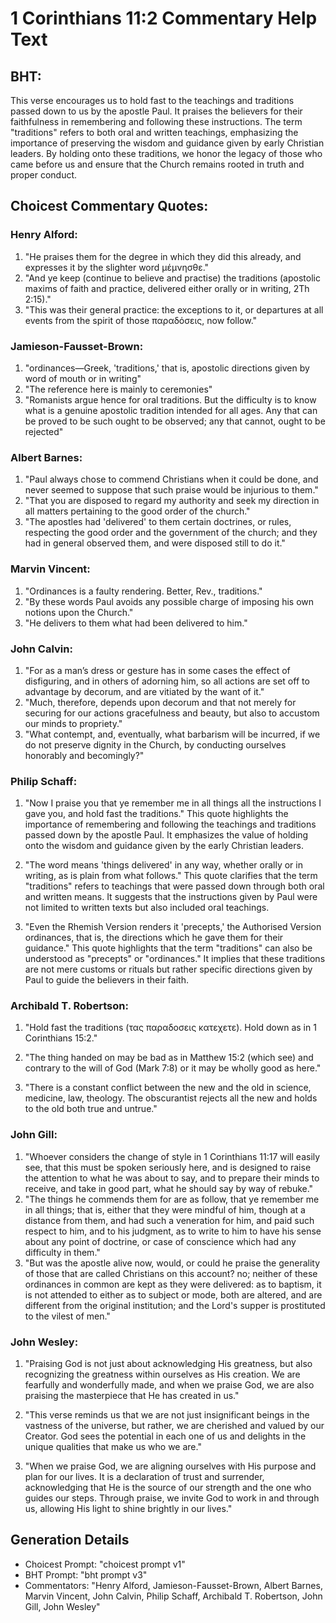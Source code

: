 # 1 Corinthians 11:2 Commentary Help Text

## BHT:
This verse encourages us to hold fast to the teachings and traditions passed down to us by the apostle Paul. It praises the believers for their faithfulness in remembering and following these instructions. The term "traditions" refers to both oral and written teachings, emphasizing the importance of preserving the wisdom and guidance given by early Christian leaders. By holding onto these traditions, we honor the legacy of those who came before us and ensure that the Church remains rooted in truth and proper conduct.

## Choicest Commentary Quotes:
### Henry Alford:
1. "He praises them for the degree in which they did this already, and expresses it by the slighter word μέμνησθε."
2. "And ye keep (continue to believe and practise) the traditions (apostolic maxims of faith and practice, delivered either orally or in writing, 2Th 2:15)."
3. "This was their general practice: the exceptions to it, or departures at all events from the spirit of those παραδόσεις, now follow."

### Jamieson-Fausset-Brown:
1. "ordinances—Greek, 'traditions,' that is, apostolic directions given by word of mouth or in writing"
2. "The reference here is mainly to ceremonies"
3. "Romanists argue hence for oral traditions. But the difficulty is to know what is a genuine apostolic tradition intended for all ages. Any that can be proved to be such ought to be observed; any that cannot, ought to be rejected"

### Albert Barnes:
1. "Paul always chose to commend Christians when it could be done, and never seemed to suppose that such praise would be injurious to them."
2. "That you are disposed to regard my authority and seek my direction in all matters pertaining to the good order of the church."
3. "The apostles had 'delivered' to them certain doctrines, or rules, respecting the good order and the government of the church; and they had in general observed them, and were disposed still to do it."

### Marvin Vincent:
1. "Ordinances is a faulty rendering. Better, Rev., traditions." 
2. "By these words Paul avoids any possible charge of imposing his own notions upon the Church." 
3. "He delivers to them what had been delivered to him."

### John Calvin:
1. "For as a man’s dress or gesture has in some cases the effect of disfiguring, and in others of adorning him, so all actions are set off to advantage by decorum, and are vitiated by the want of it."
2. "Much, therefore, depends upon decorum and that not merely for securing for our actions gracefulness and beauty, but also to accustom our minds to propriety."
3. "What contempt, and, eventually, what barbarism will be incurred, if we do not preserve dignity in the Church, by conducting ourselves honorably and becomingly?"

### Philip Schaff:
1. "Now I praise you that ye remember me in all things all the instructions I gave you, and hold fast the traditions." 
This quote highlights the importance of remembering and following the teachings and traditions passed down by the apostle Paul. It emphasizes the value of holding onto the wisdom and guidance given by the early Christian leaders.

2. "The word means 'things delivered' in any way, whether orally or in writing, as is plain from what follows." 
This quote clarifies that the term "traditions" refers to teachings that were passed down through both oral and written means. It suggests that the instructions given by Paul were not limited to written texts but also included oral teachings.

3. "Even the Rhemish Version renders it 'precepts,' the Authorised Version ordinances, that is, the directions which he gave them for their guidance." 
This quote highlights that the term "traditions" can also be understood as "precepts" or "ordinances." It implies that these traditions are not mere customs or rituals but rather specific directions given by Paul to guide the believers in their faith.

### Archibald T. Robertson:
1. "Hold fast the traditions (τας παραδοσεις κατεχετε). Hold down as in 1 Corinthians 15:2." 

2. "The thing handed on may be bad as in Matthew 15:2 (which see) and contrary to the will of God (Mark 7:8) or it may be wholly good as here." 

3. "There is a constant conflict between the new and the old in science, medicine, law, theology. The obscurantist rejects all the new and holds to the old both true and untrue."

### John Gill:
1. "Whoever considers the change of style in 1 Corinthians 11:17 will easily see, that this must be spoken seriously here, and is designed to raise the attention to what he was about to say, and to prepare their minds to receive, and take in good part, what he should say by way of rebuke."
2. "The things he commends them for are as follow, that ye remember me in all things; that is, either that they were mindful of him, though at a distance from them, and had such a veneration for him, and paid such respect to him, and to his judgment, as to write to him to have his sense about any point of doctrine, or case of conscience which had any difficulty in them."
3. "But was the apostle alive now, would, or could he praise the generality of those that are called Christians on this account? no; neither of these ordinances in common are kept as they were delivered: as to baptism, it is not attended to either as to subject or mode, both are altered, and are different from the original institution; and the Lord's supper is prostituted to the vilest of men."

### John Wesley:
1. "Praising God is not just about acknowledging His greatness, but also recognizing the greatness within ourselves as His creation. We are fearfully and wonderfully made, and when we praise God, we are also praising the masterpiece that He has created in us."

2. "This verse reminds us that we are not just insignificant beings in the vastness of the universe, but rather, we are cherished and valued by our Creator. God sees the potential in each one of us and delights in the unique qualities that make us who we are."

3. "When we praise God, we are aligning ourselves with His purpose and plan for our lives. It is a declaration of trust and surrender, acknowledging that He is the source of our strength and the one who guides our steps. Through praise, we invite God to work in and through us, allowing His light to shine brightly in our lives."


## Generation Details
- Choicest Prompt: "choicest prompt v1"
- BHT Prompt: "bht prompt v3"
- Commentators: "Henry Alford, Jamieson-Fausset-Brown, Albert Barnes, Marvin Vincent, John Calvin, Philip Schaff, Archibald T. Robertson, John Gill, John Wesley"
